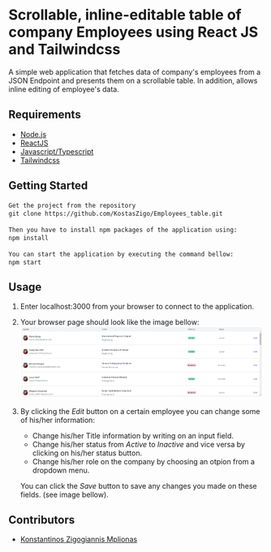# Scrollable, inline-editable table of company Employees using React JS and Tailwindcss

A simple web application that fetches data of company's employees from a JSON Endpoint and presents them on a scrollable table. In addition, allows inline editing of employee's data.   

## Requirements
+ [Node.js](https://nodejs.org/)
+ [ReactJS](https://reactjs.org/)
+ [Javascript/Typescript](https://www.javascript.com)
+ [Tailwindcss](https://tailwindcss.com/)

##  Getting Started

	Get the project from the repository
	git clone https://github.com/KostasZigo/Employees_table.git
    
    Then you have to install npm packages of the application using:
    npm install
    
    You can start the application by executing the command bellow:
    npm start
   
## Usage

 1. Enter localhost:3000 from your browser to connect to the application.
 2. Your browser page should look like the image bellow: 
	![plot](./public/table_image.PNG)
 3. By clicking the *Edit* button on a certain employee you can change some of his/her information:
 	+ Change his/her Title information by writing on an input field.
 	+ Change his/her status from *Active* to *Inactive* and vice versa by clicking on his/her status button.
 	+ Change his/her role on the company by choosing an otpion from a dropdown menu.
 	
    You can click the *Save* button to save any changes you made on these fields. (see image bellow).

## Contributors

+ [Konstantinos Zigogiannis Mplionas](https://github.com/KostasZigo)

